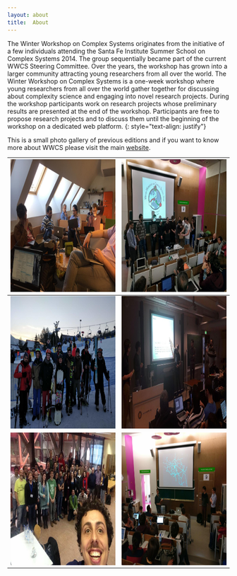 ```yaml
---
layout: about
title:  About
---
```

The Winter Workshop on Complex Systems originates from the initiative of a few individuals attending the Santa Fe Institute Summer School on Complex Systems 2014. The group sequentially became part of the current WWCS Steering Committee. Over the years, the workshop has grown into a larger community attracting young researchers from all over the world.
The Winter Workshop on Complex Systems is a one-week workshop where young researchers from all over the world gather together for discussing about complexity science and engaging into novel research projects.
During the workshop participants work on research projects whose preliminary results are presented at the end of the workshop. Participants are free to propose research projects and to discuss them until the beginning of the workshop on a dedicated web platform.
{: style="text-align: justify"}

This is a small photo gallery of previous editions and if you want to know more about WWCS please visit the main [website](http://wwcs.altervista.org/?doing_wp_cron=1560936723.2174730300903320312500).


<img src="/assets/image/wwcs2018_1.jpg" width = "350" height = "300" /> |  <img src="/assets/image/wwcs2019_1.jpg" width = "350" height = "300" />
:-------------------------:|:-------------------------:
<img src="/assets/image/wwcs2019_3.jpg" width = "350" height = "300" /> |  <img src="/assets/image/wwcs2018_2.jpg" width = "350" height = "300" />
<img src="/assets/image/wwcs2017_1.jpg" width = "350" height = "300" /> |  <img src="/assets/image/wwcs2019_2.jpg" width = "350" height = "300" />
